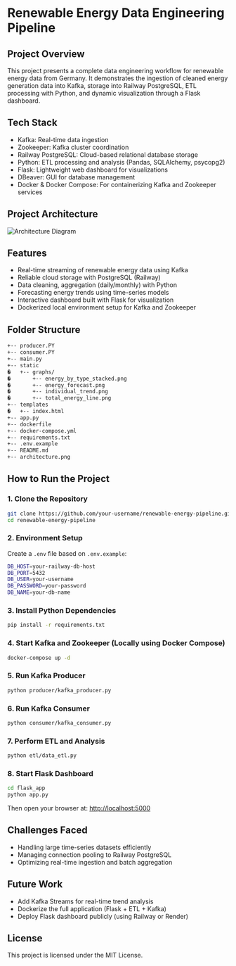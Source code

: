 # Renewable Energy Data Engineering Pipeline

## Project Overview
This project presents a complete data engineering workflow for renewable energy data from Germany. It demonstrates the ingestion of cleaned energy generation data into Kafka, storage into Railway PostgreSQL, ETL processing with Python, and dynamic visualization through a Flask dashboard.

## Tech Stack
- Kafka: Real-time data ingestion
- Zookeeper: Kafka cluster coordination
- Railway PostgreSQL: Cloud-based relational database storage
- Python: ETL processing and analysis (Pandas, SQLAlchemy, psycopg2)
- Flask: Lightweight web dashboard for visualizations
- DBeaver: GUI for database management
- Docker & Docker Compose: For containerizing Kafka and Zookeeper services

## Project Architecture
![Architecture Diagram](architecture.png)

## Features
- Real-time streaming of renewable energy data using Kafka
- Reliable cloud storage with PostgreSQL (Railway)
- Data cleaning, aggregation (daily/monthly) with Python
- Forecasting energy trends using time-series models
- Interactive dashboard built with Flask for visualization
- Dockerized local environment setup for Kafka and Zookeeper

## Folder Structure
```bash
+-- producer.PY
+-- consumer.PY
+-- main.py
+-- static
�   +-- graphs/
�       +-- energy_by_type_stacked.png
�       +-- energy_forecast.png
�       +-- individual_trend.png
�       +-- total_energy_line.png
+-- templates
�   +-- index.html
+-- app.py
+-- dockerfile
+-- docker-compose.yml
+-- requirements.txt
+-- .env.example
+-- README.md
+-- architecture.png
```

## How to Run the Project

### 1. Clone the Repository
```bash
git clone https://github.com/your-username/renewable-energy-pipeline.git
cd renewable-energy-pipeline
```

### 2. Environment Setup
Create a `.env` file based on `.env.example`:
```bash
DB_HOST=your-railway-db-host
DB_PORT=5432
DB_USER=your-username
DB_PASSWORD=your-password
DB_NAME=your-db-name
```

### 3. Install Python Dependencies
```bash
pip install -r requirements.txt
```

### 4. Start Kafka and Zookeeper (Locally using Docker Compose)
```bash
docker-compose up -d
```

### 5. Run Kafka Producer
```bash
python producer/kafka_producer.py
```

### 6. Run Kafka Consumer
```bash
python consumer/kafka_consumer.py
```

### 7. Perform ETL and Analysis
```bash
python etl/data_etl.py
```

### 8. Start Flask Dashboard
```bash
cd flask_app
python app.py
```
Then open your browser at: [http://localhost:5000](http://localhost:5000)

## Challenges Faced
- Handling large time-series datasets efficiently
- Managing connection pooling to Railway PostgreSQL
- Optimizing real-time ingestion and batch aggregation

## Future Work
- Add Kafka Streams for real-time trend analysis
- Dockerize the full application (Flask + ETL + Kafka)
- Deploy Flask dashboard publicly (using Railway or Render)

## License
This project is licensed under the MIT License.